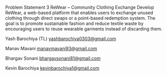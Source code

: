 Problem Statement 3 
ReWear – Community Clothing Exchange
Develop ReWear, a web-based platform that enables users to exchange unused clothing
through direct swaps or a point-based redemption system. The goal is to promote sustainable
fashion and reduce textile waste by encouraging users to reuse wearable garments instead of
discarding them.


Yash Barochiya (TL)
yashbarochiya0303@gmail.com

Manav Mavani 
manavmavani93@gmail.com 

Bhargav Sonani
bhargavsonani81@gmail.com

Kevin Barochiya
kevinbarochiya1@gmail.com

